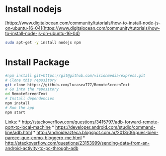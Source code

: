 # Install nodejs

[https://www.digitalocean.com/community/tutorials/how-to-install-node-js-on-ubuntu-16-04](https://www.digitalocean.com/community/tutorials/how-to-install-node-js-on-ubuntu-16-04)

```bash
sudo apt-get -y install nodejs npm
```

# Install Package
```bash
#npm install git+https://git@github.com/visionmedia/express.git
# Clone this repository
git clone https://github.com/lucasea777/RemoteScreenText
# Go into the repository
cd RemoteScreenText
# Install dependencies
npm install
# Run the app
npm start
```

Links:
    * http://stackoverflow.com/questions/3415797/adb-forward-remote-port-to-local-machine
    * https://developer.android.com/studio/command-line/adb.html
    * http://androideazteca.blogspot.com.ar/2013/06/pues-bien-parece-que-como-bloggero-me.html
    * http://stackoverflow.com/questions/23153999/sending-data-from-an-android-activity-to-pc-through-adb
